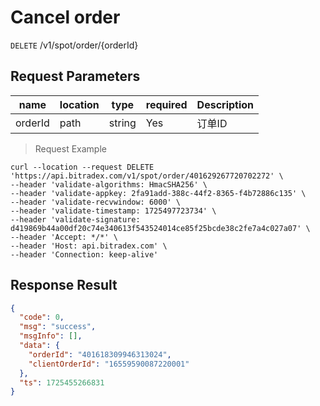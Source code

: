 # Cancel order

`DELETE` /v1/spot/order/{orderId}

## Request Parameters

| name      | location   | type     | required | Description   |
|---------|------|--------|----|------|
| orderId | path | string | Yes  | 订单ID |

> Request Example

```shell
curl --location --request DELETE 'https://api.bitradex.com/v1/spot/order/401629267720702272' \
--header 'validate-algorithms: HmacSHA256' \
--header 'validate-appkey: 2fa91add-388c-44f2-8365-f4b72886c135' \
--header 'validate-recvwindow: 6000' \
--header 'validate-timestamp: 1725497723734' \
--header 'validate-signature: d419869b44a00df20c74e340613f543524014ce85f25bcde38c2fe7a4c027a07' \
--header 'Accept: */*' \
--header 'Host: api.bitradex.com' \
--header 'Connection: keep-alive'
```

## Response Result

```json
{
  "code": 0,
  "msg": "success",
  "msgInfo": [],
  "data": {
    "orderId": "401618309946313024",
    "clientOrderId": "16559590087220001"
  },
  "ts": 1725455266831
}
```

